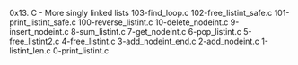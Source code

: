 0x13. C - More singly linked lists
103-find_loop.c
102-free_listint_safe.c
101-print_listint_safe.c
100-reverse_listint.c
10-delete_nodeint.c
9-insert_nodeint.c
8-sum_listint.c
7-get_nodeint.c
6-pop_listint.c
5-free_listint2.c
4-free_listint.c
3-add_nodeint_end.c
2-add_nodeint.c
1-listint_len.c
0-print_listint.c

